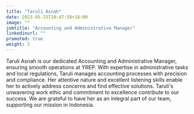 ```yaml
---
title: "Taruli Asnah"
date: 2023-05-15T10:47:58+10:00
image: ""
jobtitle: "Accounting and Administrative Manager"
linkedinurl: "" 
promoted: true
weight: 5
---
```


Taruli Asnah is our dedicated Accounting and Administrative Manager, ensuring smooth operations at YREP. With expertise in administrative tasks and local regulations, Taruli manages accounting processes with precision and compliance. Her attentive nature and excellent listening skills enable her to actively address concerns and find effective solutions. Taruli's unwavering work ethic and commitment to excellence contribute to our success. We are grateful to have her as an integral part of our team, supporting our mission in Indonesia.
